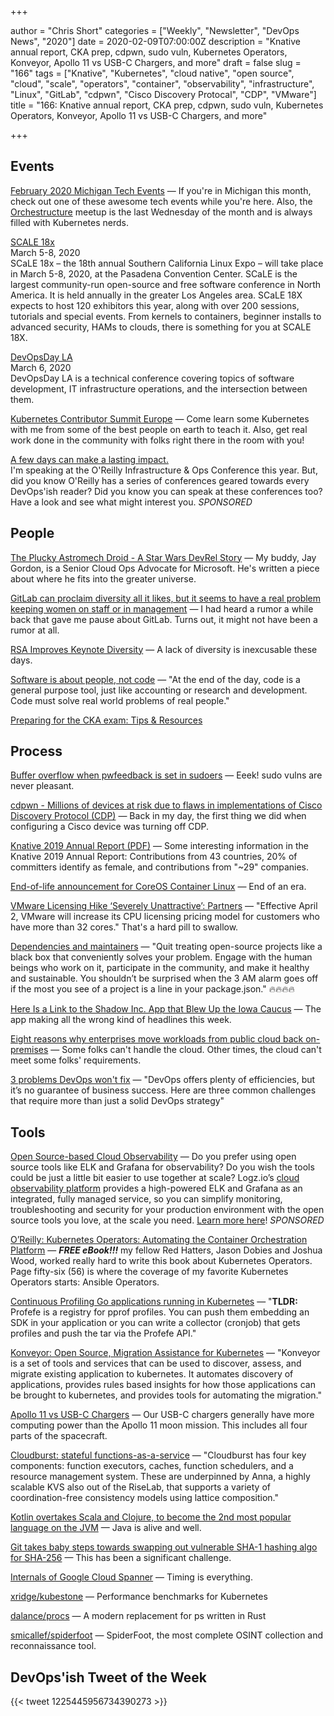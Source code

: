 +++

author = "Chris Short"
categories = ["Weekly", "Newsletter", "DevOps News", "2020"]
date = 2020-02-09T07:00:00Z
description = "Knative annual report, CKA prep, cdpwn, sudo vuln, Kubernetes Operators, Konveyor, Apollo 11 vs USB-C Chargers, and more"
draft = false
slug = "166"
tags = ["Knative", "Kubernetes", "cloud native", "open source", "cloud", "scale", "operators", "container", "observability", "infrastructure", "Linux", "GitLab", "cdpwn", "Cisco Discovery Protocal", "CDP", "VMware"]
title = "166: Knative annual report, CKA prep, cdpwn, sudo vuln, Kubernetes Operators, Konveyor, Apollo 11 vs USB-C Chargers, and more"

+++

## Events

[February 2020 Michigan Tech Events](https://cronicle.press/2020/01/27/february-2020-michigan-tech-events/) — If you're in Michigan this month, check out one of these awesome tech events while you're here. Also, the [Orchestructure](https://orchestructure.io/) meetup is the last Wednesday of the month and is always filled with Kubernetes nerds.

[SCALE 18x](https://www.socallinuxexpo.org)  
March 5-8, 2020  
SCaLE 18x – the 18th annual Southern California Linux Expo – will take place in March 5-8, 2020, at the Pasadena Convention Center. SCaLE is the largest community-run open-source and free software conference in North America. It is held annually in the greater Los Angeles area. SCaLE 18X expects to host 120 exhibitors this year, along with over 200 sessions, tutorials and special events. From kernels to containers, beginner installs to advanced security, HAMs to clouds, there is something for you at SCALE 18X.

[DevOpsDay LA](https://devopsdays.org/events/2020-los-angeles/)  
March 6, 2020  
DevOpsDay LA is a technical conference covering topics of software development, IT infrastructure operations, and the intersection between them.

[Kubernetes Contributor Summit Europe](https://events.linuxfoundation.org/kubernetes-contributor-summit-europe/) — Come learn some Kubernetes with me from some of the best people on earth to teach it. Also, get real work done in the community with folks right there in the room with you!

[A few days can make a lasting impact.](https://www.oreilly.com/pub/cpc/295841)  
I'm speaking at the O'Reilly Infrastructure & Ops Conference this year. But, did you know O'Reilly has a series of conferences geared towards every DevOps'ish reader? Did you know you can speak at these conferences too? Have a look and see what might interest you. *SPONSORED*

## People

[The Plucky Astromech Droid - A Star Wars DevRel Story](https://dev.to/jaydestro/the-plucky-astromech-droid-a-star-wars-devrel-story-3nhd) — My buddy, Jay Gordon, is a Senior Cloud Ops Advocate for Microsoft. He's written a piece about where he fits into the greater universe.

[GitLab can proclaim diversity all it likes, but it seems to have a real problem keeping women on staff or in management](https://www.theregister.co.uk/2020/02/03/gitlab_proclaims_diversity/) — I had heard a rumor a while back that gave me pause about GitLab. Turns out, it might not have been a rumor at all.

[RSA Improves Keynote Diversity](https://auth0.com/blog/rsa-improves-keynote-diversity/) — A lack of diversity is inexcusable these days.

[Software is about people, not code](https://letterstoanewdeveloper.com/2020/01/27/software-is-about-people-not-code/) — "At the end of the day, code is a general purpose tool, just like accounting or research and development. Code must solve real world problems of real people."

[Preparing for the CKA exam: Tips & Resources](https://myedes.io/cka-exam-tips/)

## Process

[Buffer overflow when pwfeedback is set in sudoers](https://www.sudo.ws/alerts/pwfeedback.html) — Eeek! sudo vulns are never pleasant.

[cdpwn - Millions of devices at risk due to flaws in implementations of Cisco Discovery Protocol (CDP)](https://securityaffairs.co/wordpress/97407/hacking/cdpwn-cdp-flaws.html) — Back in my day, the first thing we did when configuring a Cisco device was turning off CDP.

[Knative 2019 Annual Report (PDF)](https://devopsish.com/pdf/Knative-2019-Annual-Report.pdf) — Some interesting information in the Knative 2019 Annual Report: Contributions from 43 countries, 20% of committers identify as female, and contributions from "~29" companies.

[End-of-life announcement for CoreOS Container Linux](https://coreos.com/os/eol/) — End of an era.

[VMware Licensing Hike ‘Severely Unattractive’: Partners](https://www.crn.com/news/data-center/vmware-ups-licensing-cost-that-partners-say-is-severely-unattractive-) — "Effective April 2, VMware will increase its CPU licensing pricing model for customers who have more than 32 cores." That's a hard pill to swallow.

[Dependencies and maintainers](https://drewdevault.com/2020/02/06/Dependencies-and-maintainers.html) — "Quit treating open-source projects like a black box that conveniently solves your problem. Engage with the human beings who work on it, participate in the community, and make it healthy and sustainable. You shouldn’t be surprised when the 3 AM alarm goes off if the most you see of a project is a line in your package.json." 🔥🔥🔥🔥

[Here Is a Link to the Shadow Inc. App that Blew Up the Iowa Caucus](https://www.vice.com/en_us/article/z3b3g9/here-is-a-link-to-the-shadow-inc-app-that-blew-up-the-iowa-caucus) — The app making all the wrong kind of headlines this week.

[Eight reasons why enterprises move workloads from public cloud back on-premises](https://avoa.com/2020/02/05/eight-reasons-why-enterprises-move-workloads-from-public-cloud-back-on-premises/) — Some folks can't handle the cloud. Other times, the cloud can't meet some folks' requirements.

[3 problems DevOps won't fix](https://enterprisersproject.com/article/2020/2/devops-wont-fix-3-problems) — "DevOps offers plenty of efficiencies, but it’s no guarantee of business success. Here are three common challenges that require more than just a solid DevOps strategy"

## Tools

[Open Source-based Cloud Observability](https://logz.io/freeshirt/?utm_source=podcast&utm_medium=devopish&utm_campaign=freeshirt) — Do you prefer using open source tools like ELK and Grafana for observability? Do you wish the tools could be just a little bit easier to use together at scale? Logz.io’s [cloud observability platform](https://logz.io/freeshirt/?utm_source=podcast&utm_medium=devopish&utm_campaign=freeshirt) provides a high-powered ELK and Grafana as an integrated, fully managed service, so you can simplify monitoring, troubleshooting and security for your production environment with the open source tools you love, at the scale you need. [Learn more here](https://logz.io/freeshirt/?utm_source=podcast&utm_medium=devopish&utm_campaign=freeshirt)! *SPONSORED*

[O’Reilly: Kubernetes Operators: Automating the Container Orchestration Platform](https://cshort.co/2w1FGIk) — ***FREE eBook!!!*** my fellow Red Hatters, Jason Dobies and Joshua Wood, worked really hard to write this book about Kubernetes Operators. Page fifty-six (56) is where the coverage of my favorite Kubernetes Operators starts: Ansible Operators.

[Continuous Profiling Go applications running in Kubernetes](https://gianarb.it/blog/continuous-profiling-go-apps-in-kubernetes) — "**TLDR:** Profefe is a registry for pprof profiles. You can push them embedding an SDK in your application or you can write a collector (cronjob) that gets profiles and push the tar via the Profefe API."

[Konveyor: Open Source, Migration Assistance for Kubernetes](https://konveyor.github.io/) — "Konveyor is a set of tools and services that can be used to discover, assess, and migrate existing application to kubernetes. It automates discovery of applications, provides rules based insights for how those applications can be brought to kubernetes, and provides tools for automating the migration."

[Apollo 11 vs USB-C Chargers](https://forrestheller.com/Apollo-11-Computer-vs-USB-C-chargers.html) — Our USB-C chargers generally have more computing power than the Apollo 11 moon mission. This includes all four parts of the spacecraft.

[Cloudburst: stateful functions-as-a-service](https://blog.acolyer.org/2020/02/07/cloudburst/) — "Cloudburst has four key components: function executors, caches, function schedulers, and a resource management system. These are underpinned by Anna, a highly scalable KVS also out of the RiseLab, that supports a variety of coordination-free consistency models using lattice composition."

[Kotlin overtakes Scala and Clojure, to become the 2nd most popular language on the JVM](https://snyk.io/blog/kotlin-overtakes-scala-and-clojure-to-become-the-2nd-most-popular-language-on-the-jvm/) — Java is alive and well.

[Git takes baby steps towards swapping out vulnerable SHA-1 hashing algo for SHA-256](https://www.theregister.co.uk/2020/02/05/git_sha_256_work/) — This has been a significant challenge.

[Internals of Google Cloud Spanner](https://thedataguy.in/internals-of-google-cloud-spanner/) — Timing is everything.

[xridge/kubestone](https://github.com/xridge/kubestone) — Performance benchmarks for Kubernetes

[dalance/procs](https://github.com/dalance/procs) — A modern replacement for ps written in Rust

[smicallef/spiderfoot](https://github.com/smicallef/spiderfoot) — SpiderFoot, the most complete OSINT collection and reconnaissance tool.

## DevOps'ish Tweet of the Week

{{< tweet 1225445956734390273 >}}
